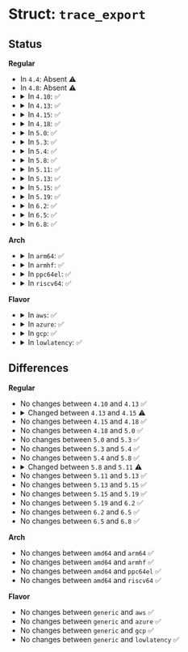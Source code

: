 # Struct: <code>trace_export</code>

## Status
<b>Regular</b>
<ul>
<li>
In <code>4.4</code>: Absent ⚠️
</li>
<li>
In <code>4.8</code>: Absent ⚠️
</li>
<li>
<details>
<summary>In <code>4.10</code>: ✅</summary>

```c
struct trace_export {
    struct trace_export *next;
    void (*write)(const void *, unsigned int);
};
```
</details>
</li>
<li>
<details>
<summary>In <code>4.13</code>: ✅</summary>

```c
struct trace_export {
    struct trace_export *next;
    void (*write)(const void *, unsigned int);
};
```
</details>
</li>
<li>
<details>
<summary>In <code>4.15</code>: ✅</summary>

```c
struct trace_export {
    struct trace_export *next;
    void (*write)(struct trace_export *, const void *, unsigned int);
};
```
</details>
</li>
<li>
<details>
<summary>In <code>4.18</code>: ✅</summary>

```c
struct trace_export {
    struct trace_export *next;
    void (*write)(struct trace_export *, const void *, unsigned int);
};
```
</details>
</li>
<li>
<details>
<summary>In <code>5.0</code>: ✅</summary>

```c
struct trace_export {
    struct trace_export *next;
    void (*write)(struct trace_export *, const void *, unsigned int);
};
```
</details>
</li>
<li>
<details>
<summary>In <code>5.3</code>: ✅</summary>

```c
struct trace_export {
    struct trace_export *next;
    void (*write)(struct trace_export *, const void *, unsigned int);
};
```
</details>
</li>
<li>
<details>
<summary>In <code>5.4</code>: ✅</summary>

```c
struct trace_export {
    struct trace_export *next;
    void (*write)(struct trace_export *, const void *, unsigned int);
};
```
</details>
</li>
<li>
<details>
<summary>In <code>5.8</code>: ✅</summary>

```c
struct trace_export {
    struct trace_export *next;
    void (*write)(struct trace_export *, const void *, unsigned int);
};
```
</details>
</li>
<li>
<details>
<summary>In <code>5.11</code>: ✅</summary>

```c
struct trace_export {
    struct trace_export *next;
    void (*write)(struct trace_export *, const void *, unsigned int);
    int flags;
};
```
</details>
</li>
<li>
<details>
<summary>In <code>5.13</code>: ✅</summary>

```c
struct trace_export {
    struct trace_export *next;
    void (*write)(struct trace_export *, const void *, unsigned int);
    int flags;
};
```
</details>
</li>
<li>
<details>
<summary>In <code>5.15</code>: ✅</summary>

```c
struct trace_export {
    struct trace_export *next;
    void (*write)(struct trace_export *, const void *, unsigned int);
    int flags;
};
```
</details>
</li>
<li>
<details>
<summary>In <code>5.19</code>: ✅</summary>

```c
struct trace_export {
    struct trace_export *next;
    void (*write)(struct trace_export *, const void *, unsigned int);
    int flags;
};
```
</details>
</li>
<li>
<details>
<summary>In <code>6.2</code>: ✅</summary>

```c
struct trace_export {
    struct trace_export *next;
    void (*write)(struct trace_export *, const void *, unsigned int);
    int flags;
};
```
</details>
</li>
<li>
<details>
<summary>In <code>6.5</code>: ✅</summary>

```c
struct trace_export {
    struct trace_export *next;
    void (*write)(struct trace_export *, const void *, unsigned int);
    int flags;
};
```
</details>
</li>
<li>
<details>
<summary>In <code>6.8</code>: ✅</summary>

```c
struct trace_export {
    struct trace_export *next;
    void (*write)(struct trace_export *, const void *, unsigned int);
    int flags;
};
```
</details>
</li>
</ul>
<b>Arch</b>
<ul>
<li>
<details>
<summary>In <code>arm64</code>: ✅</summary>

```c
struct trace_export {
    struct trace_export *next;
    void (*write)(struct trace_export *, const void *, unsigned int);
};
```
</details>
</li>
<li>
<details>
<summary>In <code>armhf</code>: ✅</summary>

```c
struct trace_export {
    struct trace_export *next;
    void (*write)(struct trace_export *, const void *, unsigned int);
};
```
</details>
</li>
<li>
<details>
<summary>In <code>ppc64el</code>: ✅</summary>

```c
struct trace_export {
    struct trace_export *next;
    void (*write)(struct trace_export *, const void *, unsigned int);
};
```
</details>
</li>
<li>
<details>
<summary>In <code>riscv64</code>: ✅</summary>

```c
struct trace_export {
    struct trace_export *next;
    void (*write)(struct trace_export *, const void *, unsigned int);
};
```
</details>
</li>
</ul>
<b>Flavor</b>
<ul>
<li>
<details>
<summary>In <code>aws</code>: ✅</summary>

```c
struct trace_export {
    struct trace_export *next;
    void (*write)(struct trace_export *, const void *, unsigned int);
};
```
</details>
</li>
<li>
<details>
<summary>In <code>azure</code>: ✅</summary>

```c
struct trace_export {
    struct trace_export *next;
    void (*write)(struct trace_export *, const void *, unsigned int);
};
```
</details>
</li>
<li>
<details>
<summary>In <code>gcp</code>: ✅</summary>

```c
struct trace_export {
    struct trace_export *next;
    void (*write)(struct trace_export *, const void *, unsigned int);
};
```
</details>
</li>
<li>
<details>
<summary>In <code>lowlatency</code>: ✅</summary>

```c
struct trace_export {
    struct trace_export *next;
    void (*write)(struct trace_export *, const void *, unsigned int);
};
```
</details>
</li>
</ul>

## Differences
<b>Regular</b>
<ul>
<li>
No changes between <code>4.10</code> and <code>4.13</code> ✅
</li>
<li>
<details>
<summary>Changed between <code>4.13</code> and <code>4.15</code> ⚠️</summary>
<ul>
<li>
<b>Field type changed. </b>
<code>void (*write)(const void *, unsigned int)</code> ➡️ <code>void (*write)(struct trace_export *, const void *, unsigned int)</code>
</li>
</ul>
</details>
</li>
<li>
No changes between <code>4.15</code> and <code>4.18</code> ✅
</li>
<li>
No changes between <code>4.18</code> and <code>5.0</code> ✅
</li>
<li>
No changes between <code>5.0</code> and <code>5.3</code> ✅
</li>
<li>
No changes between <code>5.3</code> and <code>5.4</code> ✅
</li>
<li>
No changes between <code>5.4</code> and <code>5.8</code> ✅
</li>
<li>
<details>
<summary>Changed between <code>5.8</code> and <code>5.11</code> ⚠️</summary>
<ul>
<li>
<b>Field added. </b>
<code>int flags</code>
</li>
</ul>
</details>
</li>
<li>
No changes between <code>5.11</code> and <code>5.13</code> ✅
</li>
<li>
No changes between <code>5.13</code> and <code>5.15</code> ✅
</li>
<li>
No changes between <code>5.15</code> and <code>5.19</code> ✅
</li>
<li>
No changes between <code>5.19</code> and <code>6.2</code> ✅
</li>
<li>
No changes between <code>6.2</code> and <code>6.5</code> ✅
</li>
<li>
No changes between <code>6.5</code> and <code>6.8</code> ✅
</li>
</ul>
<b>Arch</b>
<ul>
<li>
No changes between <code>amd64</code> and <code>arm64</code> ✅
</li>
<li>
No changes between <code>amd64</code> and <code>armhf</code> ✅
</li>
<li>
No changes between <code>amd64</code> and <code>ppc64el</code> ✅
</li>
<li>
No changes between <code>amd64</code> and <code>riscv64</code> ✅
</li>
</ul>
<b>Flavor</b>
<ul>
<li>
No changes between <code>generic</code> and <code>aws</code> ✅
</li>
<li>
No changes between <code>generic</code> and <code>azure</code> ✅
</li>
<li>
No changes between <code>generic</code> and <code>gcp</code> ✅
</li>
<li>
No changes between <code>generic</code> and <code>lowlatency</code> ✅
</li>
</ul>
